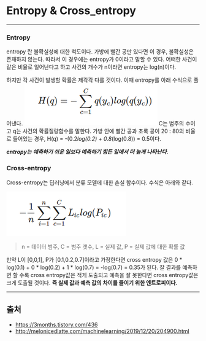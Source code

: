 # Entropy & Cross_entropy #
--------------------
### Entropy ###
entropy 란 불확실성에 대한 척도이다. 가방에 빨간 공만 있다면 이 경우, 불확실성은 존재하지 않는다. 따라서 이 경우에는 entropy가 0이라고 말할 수 있다. 어떠한 사건이 같은 비율로 일어난다고 하고 사건의 개수가 n이라면 entropy는 log(n)이다.

하지만 각 사건이 발생할 확률은 제각각 다를 것이다. 이때 entropy를 아래 수식으로 풀어낸다.
![picture](/image/2021_01_10_2.png)
C는 범주의 수이고 q는 사건의 확률질량함수를 말한다. 가방 안에 빨간 공과 초록 공이 20 : 80의 비율로 들어있는 경우, H(q) = -(0.2*log(0.2) + 0.8*(log(0.8)) = 0.5이다.

***entropy는 예측하기 쉬운 일보다 예측하기 힘든 일에서 더 높게 나타난다.***

### Cross-entropy ###
Cross-entropy는 딥러닝에서 분류 모델에 대한 손실 함수이다. 수식은 아래와 같다.

![picture](/image/2021_01_10_3.png)

> n = 데이터 범주, C = 범주 갯수, L = 실제 값, P = 실제 값에 대한 확률 값

만약 L이 [0,0,1], P가 [0.1,0.2,0.7]이라고 가정한다면 cross entropy 값은 0 * log(0.1) + 0 * log(0.2) + 1 * log(0.7) = -log(0.7) = 0.35가 된다. 잘 결과를 예측하면 할 수록 cross entropy값은 적게 도출되고 예측을 잘 못한다면 cross entropy값은 크게 도출될 것이다. **즉 실제 값과 예측 값의 차이를 줄이기 위한 엔트로피이다.**

-------------
## 출처 ##
* <https://3months.tistory.com/436>
* <http://melonicedlatte.com/machinelearning/2019/12/20/204900.html>
